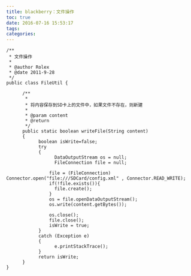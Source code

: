 ```yaml
---
title: blackberry：文件操作
toc: true
date: 2016-07-16 15:53:17
tags:
categories:
---
```

	/**
	 * 文件操作
	 *
	 * @author Rolex
	 * @date 2011-9-28
	 */
	public class FileUtil {

	      /**
	       *
	       * 将内容保存到SD卡上的文件中，如果文件不存在，则新建
	       *
	       * @param content
	       * @return
	       */
	      public static boolean writeFile(String content)
	      {     
	            boolean isWrite=false;
	            try
	            {
	                  DataOutputStream os = null;
	                  FileConnection file = null;            

	                file = (FileConnection) Connector.open("file:///SDCard/config.xml" , Connector.READ_WRITE);
	                if(!file.exists()){
	                  file.create();
	                }
	                os = file.openDataOutputStream();
	                os.write(content.getBytes());

	                os.close();
	                file.close();
	                isWrite = true;
	            }
	            catch (Exception e)
	            {
	                  e.printStackTrace();
	            }
	            return isWrite;
	      }
	}
